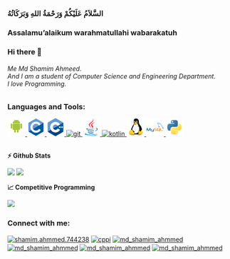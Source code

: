 ### السَّلاَمُ عَلَيْكُمْ وَرَحْمَةُ اللهِ وَبَرَكَاتُهُ
### Assalamu’alaikum warahmatullahi wabarakatuh
### Hi there 👋

###### Me Md Shamim Ahmeed.</br>And I am a student of Computer Science and Engineering Department.<br>I love Programming.

<!--
**Md-Shamim-Ahmmed/Md-Shamim-Ahmmed** is a ✨ _special_ ✨ repository because its `README.md` (this file) appears on your GitHub profile.

Here are some ideas to get you started:


- 🔭 I’m currently working on ...
- 🌱 I’m currently learning ...
- 👯 I’m looking to collaborate on ...
- 🤔 I’m looking for help with ...
- 💬 Ask me about ...
- 📫 How to reach me: ...
- 😄 Pronouns: ...
- ⚡ Fun fact: ...
-->

<h3 align="left">Languages and Tools:</h3>
<p align="left"> <a href="https://developer.android.com" target="_blank" rel="noreferrer"> <img src="https://raw.githubusercontent.com/devicons/devicon/master/icons/android/android-original-wordmark.svg" alt="android" width="40" height="40"/> </a> <a href="https://www.cprogramming.com/" target="_blank" rel="noreferrer"> <img src="https://raw.githubusercontent.com/devicons/devicon/master/icons/c/c-original.svg" alt="c" width="40" height="40"/> </a> <a href="https://www.w3schools.com/cpp/" target="_blank" rel="noreferrer"> <img src="https://raw.githubusercontent.com/devicons/devicon/master/icons/cplusplus/cplusplus-original.svg" alt="cplusplus" width="40" height="40"/> </a> <a href="https://git-scm.com/" target="_blank" rel="noreferrer"> <img src="https://www.vectorlogo.zone/logos/git-scm/git-scm-icon.svg" alt="git" width="40" height="40"/> </a> <a href="https://www.java.com" target="_blank" rel="noreferrer"> <img src="https://raw.githubusercontent.com/devicons/devicon/master/icons/java/java-original.svg" alt="java" width="40" height="40"/> </a> <a href="https://kotlinlang.org" target="_blank" rel="noreferrer"> <img src="https://www.vectorlogo.zone/logos/kotlinlang/kotlinlang-icon.svg" alt="kotlin" width="40" height="40"/> </a> <a href="https://www.linux.org/" target="_blank" rel="noreferrer"> <img src="https://raw.githubusercontent.com/devicons/devicon/master/icons/linux/linux-original.svg" alt="linux" width="40" height="40"/> </a> <a href="https://www.mysql.com/" target="_blank" rel="noreferrer"> <img src="https://raw.githubusercontent.com/devicons/devicon/master/icons/mysql/mysql-original-wordmark.svg" alt="mysql" width="40" height="40"/> </a> <a href="https://www.python.org" target="_blank" rel="noreferrer"> <img src="https://raw.githubusercontent.com/devicons/devicon/master/icons/python/python-original.svg" alt="python" width="40" height="40"/> </a> </p>

<br>
<b>⚡ Github Stats</b>
<p float="left">
<img height="180em" src="https://github-readme-stats.vercel.app/api?username=Md-Shamim-Ahmmed&show_icons=true&hide_border=true&&count_private=false&include_all_commits=true" />
<img height="180em" src="https://github-readme-stats.vercel.app/api/top-langs/?username=Md-Shamim-Ahmmed&show_icons=true&hide_border=true&layout=compact&langs_count=12"/>
</p>


<!--![GitHub streak stats](https://github-readme-streak-stats.herokuapp.com/?user=Md-Shamim-Ahmmed)-->


<b>&#128200; Competitive Programming</b>
<p float="left">
<img height="273em" src="https://leetcard.jacoblin.cool/md_shamim_ahmmed?theme=light&font=Karma&ext=contest" />
</p>


<h3 align="left">Connect with me:</h3>
<p align="left">
<a href="https://fb.com/shamim.ahmmed.744238" target="blank"><img align="center" src="https://raw.githubusercontent.com/rahuldkjain/github-profile-readme-generator/master/src/images/icons/Social/facebook.svg" alt="shamim.ahmmed.744238" height="30" width="40" /></a>
<a href="https://www.codechef.com/users/cppi" target="blank"><img align="center" src="https://cdn.jsdelivr.net/npm/simple-icons@3.1.0/icons/codechef.svg" alt="cppi" height="30" width="40" /></a>
<a href="https://www.hackerrank.com/md_shamim_ahmmed" target="blank"><img align="center" src="https://raw.githubusercontent.com/rahuldkjain/github-profile-readme-generator/master/src/images/icons/Social/hackerrank.svg" alt="md_shamim_ahmmed" height="30" width="40" /></a>
<a href="https://www.leetcode.com/md_shamim_ahmmed" target="blank"><img align="center" src="https://raw.githubusercontent.com/rahuldkjain/github-profile-readme-generator/master/src/images/icons/Social/leet-code.svg" alt="md_shamim_ahmmed" height="30" width="40" /></a>
<a href="https://www.hackerearth.com/md_shamim_ahmmed" target="blank"><img align="center" src="https://raw.githubusercontent.com/rahuldkjain/github-profile-readme-generator/master/src/images/icons/Social/hackerearth.svg" alt="md_shamim_ahmmed" height="30" width="40" /></a>
<a href="https://auth.geeksforgeeks.org/user/md_shamim_ahmmed" target="blank"><img align="center" src="https://raw.githubusercontent.com/rahuldkjain/github-profile-readme-generator/master/src/images/icons/Social/geeks-for-geeks.svg" alt="md_shamim_ahmmed" height="30" width="40" /></a>
</p>
